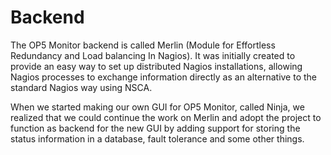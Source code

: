 # Backend

The OP5 Monitor backend is called Merlin (Module for Effortless Redundancy and Load balancing In Nagios). It was initially created to provide an easy way to set up distributed Nagios installations, allowing Nagios processes to exchange information directly as an alternative to the standard Nagios way using NSCA.

When we started making our own GUI for OP5 Monitor, called Ninja, we realized that we could continue the work on Merlin and adopt the project to function as backend for the new GUI by adding support for storing the status information in a database, fault tolerance and some other things.
